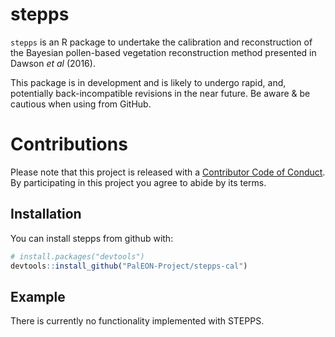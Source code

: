 # stepps

`stepps` is an R package to undertake the calibration and reconstruction of the Bayesian pollen-based vegetation reconstruction method presented in Dawson *et al* (2016).

This package is in development and is likely to undergo rapid, and, potentially back-incompatible revisions in the near future.  Be aware & be cautious when using from GitHub.

# Contributions

Please note that this project is released with a [Contributor Code of Conduct](CONDUCT.md). By participating in this project you agree to abide by its terms.

## Installation

You can install stepps from github with:

``` r
# install.packages("devtools")
devtools::install_github("PalEON-Project/stepps-cal")
```

## Example

There is currently no functionality implemented with STEPPS.
